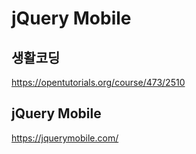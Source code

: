 # jQuery Mobile

## 생활코딩
https://opentutorials.org/course/473/2510
## jQuery Mobile
https://jquerymobile.com/